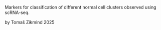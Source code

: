 Markers for classification of different normal cell clusters observed using scRNA-seq.

by Tomaš Zikmind
2025